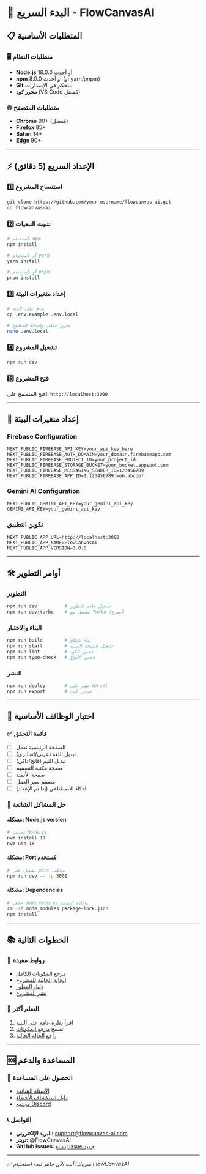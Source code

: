 # 🚀 البدء السريع - FlowCanvasAI

## 📋 المتطلبات الأساسية

### 🖥️ متطلبات النظام
- **Node.js** 18.0.0 أو أحدث
- **npm** 8.0.0 أو أحدث (أو yarn/pnpm)
- **Git** للتحكم في الإصدارات
- **محرر كود** (VS Code مُفضل)

### 🌐 متطلبات المتصفح
- **Chrome** 90+ (مُفضل)
- **Firefox** 85+
- **Safari** 14+
- **Edge** 90+

---

## ⚡ الإعداد السريع (5 دقائق)

### 1️⃣ استنساخ المشروع
```bash
git clone https://github.com/your-username/flowcanvas-ai.git
cd flowcanvas-ai
```

### 2️⃣ تثبيت التبعيات
```bash
# باستخدام npm
npm install

# أو باستخدام yarn
yarn install

# أو باستخدام pnpm
pnpm install
```

### 3️⃣ إعداد متغيرات البيئة
```bash
# نسخ ملف البيئة
cp .env.example .env.local

# تحرير الملف وإضافة المفاتيح
nano .env.local
```

### 4️⃣ تشغيل المشروع
```bash
npm run dev
```

### 5️⃣ فتح المشروع
افتح المتصفح على: `http://localhost:3000`

---

## 🔧 إعداد متغيرات البيئة

### Firebase Configuration
```env
NEXT_PUBLIC_FIREBASE_API_KEY=your_api_key_here
NEXT_PUBLIC_FIREBASE_AUTH_DOMAIN=your_domain.firebaseapp.com
NEXT_PUBLIC_FIREBASE_PROJECT_ID=your_project_id
NEXT_PUBLIC_FIREBASE_STORAGE_BUCKET=your_bucket.appspot.com
NEXT_PUBLIC_FIREBASE_MESSAGING_SENDER_ID=123456789
NEXT_PUBLIC_FIREBASE_APP_ID=1:123456789:web:abcdef
```

### Gemini AI Configuration
```env
NEXT_PUBLIC_GEMINI_API_KEY=your_gemini_api_key
GEMINI_API_KEY=your_gemini_api_key
```

### تكوين التطبيق
```env
NEXT_PUBLIC_APP_URL=http://localhost:3000
NEXT_PUBLIC_APP_NAME=FlowCanvasAI
NEXT_PUBLIC_APP_VERSION=3.0.0
```

---

## 🛠️ أوامر التطوير

### التطوير
```bash
npm run dev          # تشغيل خادم التطوير
npm run dev:turbo    # تشغيل مع Turbo (أسرع)
```

### البناء والاختبار
```bash
npm run build        # بناء للإنتاج
npm run start        # تشغيل النسخة المبنية
npm run lint         # فحص الكود
npm run type-check   # فحص الأنواع
```

### النشر
```bash
npm run deploy       # نشر على Vercel
npm run export       # تصدير ثابت
```

---

## 📱 اختبار الوظائف الأساسية

### ✅ قائمة التحقق
- [ ] الصفحة الرئيسية تعمل
- [ ] تبديل اللغة (عربي/إنجليزي)
- [ ] تبديل الثيم (فاتح/داكن)
- [ ] صفحة مكتبة التصميم
- [ ] صفحة الأتمتة
- [ ] مصمم سير العمل
- [ ] الذكاء الاصطناعي (إذا تم الإعداد)

### 🔧 حل المشاكل الشائعة

#### مشكلة: Node.js version
```bash
# تحديث Node.js
nvm install 18
nvm use 18
```

#### مشكلة: Port مُستخدم
```bash
# تشغيل على port مختلف
npm run dev -- -p 3001
```

#### مشكلة: Dependencies
```bash
# حذف node_modules وإعادة التثبيت
rm -rf node_modules package-lock.json
npm install
```

---

## 📚 الخطوات التالية

### 🔗 روابط مفيدة
- [مرجع المكونات الكامل](../components-reference.md)
- [الحالة الحالية للمشروع](../current-state.md)
- [دليل المطور](../development/architecture.md)
- [نشر المشروع](../deployment/deployment-guide.md)

### 📖 التعلم أكثر
1. اقرأ [نظرة عامة على البنية](../development/architecture.md)
2. تصفح [مرجع المكونات](../components-reference.md)
3. راجع [الحالة الحالية](../current-state.md)

---

## 🆘 المساعدة والدعم

### 💬 الحصول على المساعدة
- [الأسئلة الشائعة](../troubleshooting/faq.md)
- [دليل استكشاف الأخطاء](../troubleshooting/debugging.md)
- [مجتمع Discord](https://discord.gg/flowcanvas-ai)

### 📞 التواصل
- **البريد الإلكتروني:** support@flowcanvas-ai.com
- **تويتر:** @FlowCanvasAI
- **GitHub Issues:** [إنشاء issue جديد](https://github.com/your-username/flowcanvas-ai/issues)

---

*✅ مبروك! أنت الآن جاهز لبدء استخدام FlowCanvasAI*